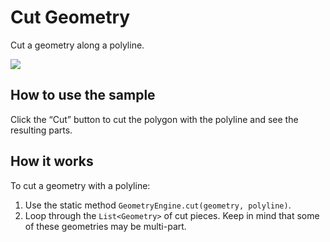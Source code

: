 # Cut Geometry

Cut a geometry along a polyline.

![](CutGeometry.png)

## How to use the sample

Click the “Cut” button to cut the polygon with the polyline and see the
resulting parts.

## How it works

To cut a geometry with a polyline:

1.  Use the static method `GeometryEngine.cut(geometry, polyline)`.
2.  Loop through the `List<Geometry>` of cut pieces. Keep in mind that
    some of these geometries may be multi-part.
